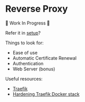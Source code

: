 # Reverse Proxy

:construction: Work In Progress :construction:

Refer it in [setup](../setup)?

Things to look for:

- Ease of use
- Automatic Certificate Renewal
- Authentication
- Web Server (bonus)

Useful resources:

- [Traefik](https://traefik.io/)
- [Hardening Traefik Docker stack](https://www.smarthomebeginner.com/traefik-docker-security-best-practices/)
